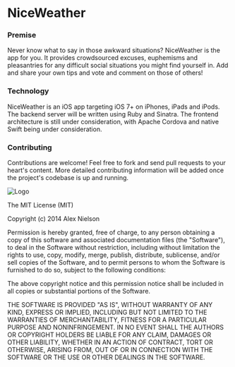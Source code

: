 NiceWeather 
===========
### Premise
Never know what to say in those awkward situations? NiceWeather is the app for you. It provides crowdsourced excuses, euphemisms and pleasantries for any difficult social situations you might find yourself in. Add and share your own tips and vote and comment on those of others!

### Technology
NiceWeather is an iOS app targeting iOS 7+ on iPhones, iPads and iPods. The backend server will be written using Ruby and Sinatra. The frontend architecture is still under consideration, with Apache Cordova and native Swift being under consideration. 

### Contributing
Contributions are welcome! Feel free to fork and send pull requests to your heart's content. More detailed contributing information will be added once the project's codebase is up and running.

![Logo](http://i.imgur.com/Dum0p6K.png)

The MIT License (MIT)

Copyright (c) 2014 Alex Nielson 

Permission is hereby granted, free of charge, to any person obtaining a copy
of this software and associated documentation files (the "Software"), to deal
in the Software without restriction, including without limitation the rights
to use, copy, modify, merge, publish, distribute, sublicense, and/or sell
copies of the Software, and to permit persons to whom the Software is
furnished to do so, subject to the following conditions:

The above copyright notice and this permission notice shall be included in
all copies or substantial portions of the Software.

THE SOFTWARE IS PROVIDED "AS IS", WITHOUT WARRANTY OF ANY KIND, EXPRESS OR
IMPLIED, INCLUDING BUT NOT LIMITED TO THE WARRANTIES OF MERCHANTABILITY,
FITNESS FOR A PARTICULAR PURPOSE AND NONINFRINGEMENT. IN NO EVENT SHALL THE
AUTHORS OR COPYRIGHT HOLDERS BE LIABLE FOR ANY CLAIM, DAMAGES OR OTHER
LIABILITY, WHETHER IN AN ACTION OF CONTRACT, TORT OR OTHERWISE, ARISING FROM,
OUT OF OR IN CONNECTION WITH THE SOFTWARE OR THE USE OR OTHER DEALINGS IN
THE SOFTWARE.


